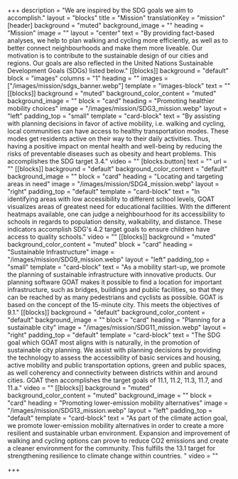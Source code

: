 +++
description = "We are inspired by the SDG goals we aim to accomplish."
layout = "blocks"
title = "Mission"
translationKey = "mission"
[header]
background = "muted"
background_image = ""
heading = "Mission"
image = ""
layout = "center"
text = "By providing fact-based analyses, we help to plan walking and cycling more efficiently, as well as to better connect neighbourhoods and make them more liveable. Our motivation is to contribute to the sustainable design of our cities and regions. Our goals are also reflected in the United Nations Sustainable Development Goals (SDGs) listed below."
[[blocks]]
background = "default"
block = "images"
columns = "1"
heading = ""
images = ["/images/mission/sdgs_banner.webp"]
template = "images-block"
text = ""
[[blocks]]
background = "muted"
background_color_content = "muted"
background_image = ""
block = "card"
heading = "Promoting healthier mobility choices"
image = "/images/mission/SDG3_mission.webp"
layout = "left"
padding_top = "small"
template = "card-block"
text = "By assisting with planning decisions in favor of active mobility, i.e. walking and cycling, local communities can have access to healthy transportation modes. These modes get residents active on their way to their daily activities. Thus, having a positive impact on mental health and well-being by reducing the risks of preventable diseases such as obesity and heart problems. This accomplishes the SDG target 3.4."
video = ""
[blocks.button]
text = ""
url = ""
[[blocks]]
background = "default"
background_color_content = "default"
background_image = ""
block = "card"
heading = "Locating and targeting areas in need"
image = "/images/mission/SDG4_mission.webp"
layout = "right"
padding_top = "default"
template = "card-block"
text = "In identifying areas with low accessibility to different school levels, GOAT visualizes areas of greatest need for educational facilities. With the different heatmaps available, one can judge a neighbourhood for its accessibility to schools in regards to population density, walkability, and distance. These indicators accomplish SDG's 4.2 target goals to ensure children have access to quality schools."
video = ""
[[blocks]]
background = "muted"
background_color_content = "muted"
block = "card"
heading = "Sustainable Infrastructure"
image = "/images/mission/SDG9_mission.webp"
layout = "left"
padding_top = "small"
template = "card-block"
text = "As a mobility start-up, we promote the planning of sustainable infrastructure with innovative products. Our planning software GOAT makes it possible to find a location for important infrastructure, such as bridges, buildings and public facilities, so that they can be reached by as many pedestrians and cyclists as possible. GOAT is based on the concept of the 15-minute city. This meets the objectives of 9.1."
[[blocks]]
background = "default"
background_color_content = "default"
background_image = ""
block = "card"
heading = "Planning for a sustainable city"
image = "/images/mission/SDG11_mission.webp"
layout = "right"
padding_top = "default"
template = "card-block"
text = "The SDG goal which GOAT most aligns with is naturally, in the promotion of sustainable city planning. We assist with planning decisions by providing the technology to assess the accessibility of basic services and housing, active mobility and public transportation options, green and public spaces, as well coherency and connectivity between districts within and around cities. GOAT then accomplishes the target goals of 11.1, 11.2, 11.3, 11.7, and 11.a."
video = ""
[[blocks]]
background = "muted"
background_color_content = "muted"
background_image = ""
block = "card"
heading = "Promoting lower-emission mobility alternatives"
image = "/images/mission/SDG13_mission.webp"
layout = "left"
padding_top = "default"
template = "card-block"
text = "As part of the climate action goal, we promote lower-emission mobility alternatives in order to create a more resilient and sustainable urban environment. Expansion and improvement of walking and cycling options can prove to reduce CO2 emissions and create a cleaner environment for the community. This fulfills the 13.1 target for strengthening resilience to climate change within countries. "
video = ""

+++
